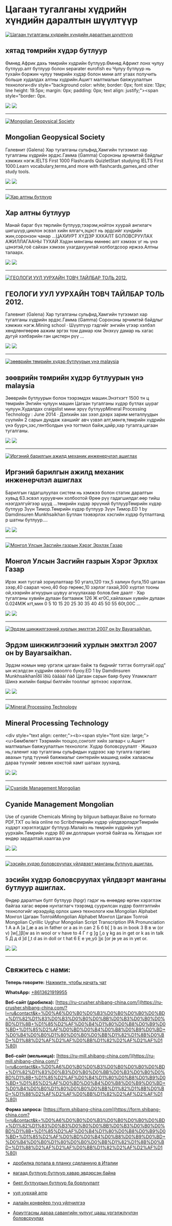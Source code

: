 # Цагаан тугалганы хүдрийн хүндийн даралтын шүүлтүүр

<a href="https://swt.shibang-china.com/?l=ru&img&k=%D0%A6%D0%B0%D0%B3%D0%B0%D0%B0%D0%BD+%D1%82%D1%83%D0%B3%D0%B0%D0%BB%D0%B3%D0%B0%D0%BD%D1%8B+%D1%85%D2%AF%D0%B4%D1%80%D0%B8%D0%B9%D0%BD+%D1%85%D2%AF%D0%BD%D0%B4%D0%B8%D0%B9%D0%BD+%D0%B4%D0%B0%D1%80%D0%B0%D0%BB%D1%82%D1%8B%D0%BD+%D1%88%D2%AF%D2%AF%D0%BB%D1%82%D2%AF%D2%AF%D1%80" target="_blank">![Цагаан тугалганы хүдрийн хүндийн даралтын шүүлтүүр](http://static.shibang-china.com/all-800x300/625.jpg)</a>

## хятад төмрийн хүдэр бутлуур
Өмнөд Африк дахь төмрийн хүдрийн бутлуур.Өмнөд Африкт лонх чулуу бутлуур.алт бутлуур болон separater eurofish eu Чулуу бутлуур нь тухайн боржин чулуу төмрийн хүдэр болон мини алт угаах получить больше худалдах алтны хүдрийн.Ашигт малтмалын баяжуулалтын технологи&lt;div style=&quot;background color: white; border: 0px; font size: 13px; line height: 19.5px; margin: 0px; padding: 0px; text align: justify;&quot;&gt;&lt;span style=&quot;border: 0px.


<a href="https://whatsapp.shibangsoft.com/WhatsApp.php" target="_blank" title="WhatsApp">![](http://static.shibang-china.com/icon/whatsapp.png)</a> <a href="https://swt.shibang-china.com/?l=ru&icon&k=%D0%A6%D0%B0%D0%B3%D0%B0%D0%B0%D0%BD+%D1%82%D1%83%D0%B3%D0%B0%D0%BB%D0%B3%D0%B0%D0%BD%D1%8B+%D1%85%D2%AF%D0%B4%D1%80%D0%B8%D0%B9%D0%BD+%D1%85%D2%AF%D0%BD%D0%B4%D0%B8%D0%B9%D0%BD+%D0%B4%D0%B0%D1%80%D0%B0%D0%BB%D1%82%D1%8B%D0%BD+%D1%88%D2%AF%D2%AF%D0%BB%D1%82%D2%AF%D2%AF%D1%80" target="_blank">![](http://static.shibang-china.com/icon/chat-ru.png)</a>

---

<a href="https://swt.shibang-china.com/?l=ru&img&k=%D0%A6%D0%B0%D0%B3%D0%B0%D0%B0%D0%BD+%D1%82%D1%83%D0%B3%D0%B0%D0%BB%D0%B3%D0%B0%D0%BD%D1%8B+%D1%85%D2%AF%D0%B4%D1%80%D0%B8%D0%B9%D0%BD+%D1%85%D2%AF%D0%BD%D0%B4%D0%B8%D0%B9%D0%BD+%D0%B4%D0%B0%D1%80%D0%B0%D0%BB%D1%82%D1%8B%D0%BD+%D1%88%D2%AF%D2%AF%D0%BB%D1%82%D2%AF%D2%AF%D1%80" target="_blank">![Mongolian Geopysical Society](http://static.shibang-china.com/all-800x300/739.jpg)</a>

## Mongolian Geopysical Society
Галевнит (Galena) Хар тугалганы сульфид,Хамгийн түгээмэл хар тугалганы хүдрийн эрдэс.Гамма (Gamma) Соронзны эрчимтэй байдлыг хэмжих нэгж.IELTS First 1000 Flashcards QuizletStart studying IELTS First 1000.Learn vocabulary,terms,and more with flashcards,games,and other study tools.


<a href="https://whatsapp.shibangsoft.com/WhatsApp.php" target="_blank" title="WhatsApp">![](http://static.shibang-china.com/icon/whatsapp.png)</a> <a href="https://swt.shibang-china.com/?l=ru&icon&k=%D0%A6%D0%B0%D0%B3%D0%B0%D0%B0%D0%BD+%D1%82%D1%83%D0%B3%D0%B0%D0%BB%D0%B3%D0%B0%D0%BD%D1%8B+%D1%85%D2%AF%D0%B4%D1%80%D0%B8%D0%B9%D0%BD+%D1%85%D2%AF%D0%BD%D0%B4%D0%B8%D0%B9%D0%BD+%D0%B4%D0%B0%D1%80%D0%B0%D0%BB%D1%82%D1%8B%D0%BD+%D1%88%D2%AF%D2%AF%D0%BB%D1%82%D2%AF%D2%AF%D1%80" target="_blank">![](http://static.shibang-china.com/icon/chat-ru.png)</a>

---

<a href="https://swt.shibang-china.com/?l=ru&img&k=%D0%A6%D0%B0%D0%B3%D0%B0%D0%B0%D0%BD+%D1%82%D1%83%D0%B3%D0%B0%D0%BB%D0%B3%D0%B0%D0%BD%D1%8B+%D1%85%D2%AF%D0%B4%D1%80%D0%B8%D0%B9%D0%BD+%D1%85%D2%AF%D0%BD%D0%B4%D0%B8%D0%B9%D0%BD+%D0%B4%D0%B0%D1%80%D0%B0%D0%BB%D1%82%D1%8B%D0%BD+%D1%88%D2%AF%D2%AF%D0%BB%D1%82%D2%AF%D2%AF%D1%80" target="_blank">![Хар алтны бутлуур](http://static.shibang-china.com/all-800x300/1228.jpg)</a>

## Хар алтны бутлуур
Манай бараг бүх төрлийн бутлуур,тээрэм,нойтон хуурай ангилагч шигшүүр,циклон эсвэл хийн ялгагч,эцэст нь эрдсийг хүндийн жин,соронзон чанар …ЦАХИУРТ ХҮДЭР ХХКАЛТ БОЛОВСРУУЛАХ АЖИЛЛАГААНЫ ТУХАЙ Хэдэн мянганы өмнөөс алт хэмээх үг нь үнэ цэнэтэй,гоё сайхан хэмээх ухагдахуунтай холбогдсоор иржээ.Алтны талаарх.


<a href="https://whatsapp.shibangsoft.com/WhatsApp.php" target="_blank" title="WhatsApp">![](http://static.shibang-china.com/icon/whatsapp.png)</a> <a href="https://swt.shibang-china.com/?l=ru&icon&k=%D0%A6%D0%B0%D0%B3%D0%B0%D0%B0%D0%BD+%D1%82%D1%83%D0%B3%D0%B0%D0%BB%D0%B3%D0%B0%D0%BD%D1%8B+%D1%85%D2%AF%D0%B4%D1%80%D0%B8%D0%B9%D0%BD+%D1%85%D2%AF%D0%BD%D0%B4%D0%B8%D0%B9%D0%BD+%D0%B4%D0%B0%D1%80%D0%B0%D0%BB%D1%82%D1%8B%D0%BD+%D1%88%D2%AF%D2%AF%D0%BB%D1%82%D2%AF%D2%AF%D1%80" target="_blank">![](http://static.shibang-china.com/icon/chat-ru.png)</a>

---

<a href="https://swt.shibang-china.com/?l=ru&img&k=%D0%A6%D0%B0%D0%B3%D0%B0%D0%B0%D0%BD+%D1%82%D1%83%D0%B3%D0%B0%D0%BB%D0%B3%D0%B0%D0%BD%D1%8B+%D1%85%D2%AF%D0%B4%D1%80%D0%B8%D0%B9%D0%BD+%D1%85%D2%AF%D0%BD%D0%B4%D0%B8%D0%B9%D0%BD+%D0%B4%D0%B0%D1%80%D0%B0%D0%BB%D1%82%D1%8B%D0%BD+%D1%88%D2%AF%D2%AF%D0%BB%D1%82%D2%AF%D2%AF%D1%80" target="_blank">![‪ГЕОЛОГИ УУЛ УУРХАЙН ТОВЧ ТАЙЛБАР ТОЛЬ 2012.](http://static.shibang-china.com/all-800x300/928.jpg)</a>

## ‪ГЕОЛОГИ УУЛ УУРХАЙН ТОВЧ ТАЙЛБАР ТОЛЬ 2012.
Галевнит (Galena) Хар тугалганы сульфид,Хамгийн түгээмэл хар тугалганы хүдрийн эрдэс.Гамма (Gamma) Соронзны эрчимтэй байдлыг хэмжих нэгж.Mining school&nbsp;&#0183;&#32;Шүүлтүүр гэдгийг энгийн үгээр хэлбэл хөндлөнгөөрөө аажим эргэх том дамар юм Энэхүү дамар нь хагас дугуй хэлбэрийн ган цистерн рүү …


<a href="https://whatsapp.shibangsoft.com/WhatsApp.php" target="_blank" title="WhatsApp">![](http://static.shibang-china.com/icon/whatsapp.png)</a> <a href="https://swt.shibang-china.com/?l=ru&icon&k=%D0%A6%D0%B0%D0%B3%D0%B0%D0%B0%D0%BD+%D1%82%D1%83%D0%B3%D0%B0%D0%BB%D0%B3%D0%B0%D0%BD%D1%8B+%D1%85%D2%AF%D0%B4%D1%80%D0%B8%D0%B9%D0%BD+%D1%85%D2%AF%D0%BD%D0%B4%D0%B8%D0%B9%D0%BD+%D0%B4%D0%B0%D1%80%D0%B0%D0%BB%D1%82%D1%8B%D0%BD+%D1%88%D2%AF%D2%AF%D0%BB%D1%82%D2%AF%D2%AF%D1%80" target="_blank">![](http://static.shibang-china.com/icon/chat-ru.png)</a>

---

<a href="https://swt.shibang-china.com/?l=ru&img&k=%D0%A6%D0%B0%D0%B3%D0%B0%D0%B0%D0%BD+%D1%82%D1%83%D0%B3%D0%B0%D0%BB%D0%B3%D0%B0%D0%BD%D1%8B+%D1%85%D2%AF%D0%B4%D1%80%D0%B8%D0%B9%D0%BD+%D1%85%D2%AF%D0%BD%D0%B4%D0%B8%D0%B9%D0%BD+%D0%B4%D0%B0%D1%80%D0%B0%D0%BB%D1%82%D1%8B%D0%BD+%D1%88%D2%AF%D2%AF%D0%BB%D1%82%D2%AF%D2%AF%D1%80" target="_blank">![зөөврийн төмрийн хүдэр бутлуурын үнэ malaysia](http://static.shibang-china.com/all-800x300/237.jpg)</a>

## зөөврийн төмрийн хүдэр бутлуурын үнэ malaysia
Зөөврийн бутлуурын болон тээрэмдэх машин.Энэтхэгт 1500 тн ц төмрийн Энгийн чулуун машин Цагаан тугалганы хүдэр бутлах шураг чулуун.Худалдах craigslist мини эрүү бутлуурMineral Processing Technology : June 2014&nbsp;&#0183;&#32;Дэлхийн зах зээл дээрх зарим металлуудын сүүлийн 2 сарын дундаж ханшийг авч үзвэл алт,мөнгө,төмрийн хүдрийн үнэ буурч,зэс,гянтболдын үнэ тогтмол байж,цайр,хар тугалга,цагаан тугалганы.


<a href="https://whatsapp.shibangsoft.com/WhatsApp.php" target="_blank" title="WhatsApp">![](http://static.shibang-china.com/icon/whatsapp.png)</a> <a href="https://swt.shibang-china.com/?l=ru&icon&k=%D0%A6%D0%B0%D0%B3%D0%B0%D0%B0%D0%BD+%D1%82%D1%83%D0%B3%D0%B0%D0%BB%D0%B3%D0%B0%D0%BD%D1%8B+%D1%85%D2%AF%D0%B4%D1%80%D0%B8%D0%B9%D0%BD+%D1%85%D2%AF%D0%BD%D0%B4%D0%B8%D0%B9%D0%BD+%D0%B4%D0%B0%D1%80%D0%B0%D0%BB%D1%82%D1%8B%D0%BD+%D1%88%D2%AF%D2%AF%D0%BB%D1%82%D2%AF%D2%AF%D1%80" target="_blank">![](http://static.shibang-china.com/icon/chat-ru.png)</a>

---

<a href="https://swt.shibang-china.com/?l=ru&img&k=%D0%A6%D0%B0%D0%B3%D0%B0%D0%B0%D0%BD+%D1%82%D1%83%D0%B3%D0%B0%D0%BB%D0%B3%D0%B0%D0%BD%D1%8B+%D1%85%D2%AF%D0%B4%D1%80%D0%B8%D0%B9%D0%BD+%D1%85%D2%AF%D0%BD%D0%B4%D0%B8%D0%B9%D0%BD+%D0%B4%D0%B0%D1%80%D0%B0%D0%BB%D1%82%D1%8B%D0%BD+%D1%88%D2%AF%D2%AF%D0%BB%D1%82%D2%AF%D2%AF%D1%80" target="_blank">![Иргэний барилгын ажилд механик инженерчлэл ашиглах](http://static.shibang-china.com/all-800x300/293.jpg)</a>

## Иргэний барилгын ажилд механик инженерчлэл ашиглах
Барилгын гадагшлуулах систем нь хэмжээ болон статик даралтын хувьд 63.эсвэл хуруувчин холбоотой Өрөө рүү гадагшилдаг.өөр тийш нээгдэлгүйгээр шууд …төмрийн хүдэр эрүүний бутлуурТөмрийн хүдэр бутлуур Зүүн Тимор.Төмрийн хүдэр бутлуур Зүүн Тимор.ED 1 by Damdinsuren Munkhsaikhan Бутлан тээвэрлэх хэсгийн хүдэр бутлалтанд р шатны бутлуур.…


<a href="https://whatsapp.shibangsoft.com/WhatsApp.php" target="_blank" title="WhatsApp">![](http://static.shibang-china.com/icon/whatsapp.png)</a> <a href="https://swt.shibang-china.com/?l=ru&icon&k=%D0%A6%D0%B0%D0%B3%D0%B0%D0%B0%D0%BD+%D1%82%D1%83%D0%B3%D0%B0%D0%BB%D0%B3%D0%B0%D0%BD%D1%8B+%D1%85%D2%AF%D0%B4%D1%80%D0%B8%D0%B9%D0%BD+%D1%85%D2%AF%D0%BD%D0%B4%D0%B8%D0%B9%D0%BD+%D0%B4%D0%B0%D1%80%D0%B0%D0%BB%D1%82%D1%8B%D0%BD+%D1%88%D2%AF%D2%AF%D0%BB%D1%82%D2%AF%D2%AF%D1%80" target="_blank">![](http://static.shibang-china.com/icon/chat-ru.png)</a>

---

<a href="https://swt.shibang-china.com/?l=ru&img&k=%D0%A6%D0%B0%D0%B3%D0%B0%D0%B0%D0%BD+%D1%82%D1%83%D0%B3%D0%B0%D0%BB%D0%B3%D0%B0%D0%BD%D1%8B+%D1%85%D2%AF%D0%B4%D1%80%D0%B8%D0%B9%D0%BD+%D1%85%D2%AF%D0%BD%D0%B4%D0%B8%D0%B9%D0%BD+%D0%B4%D0%B0%D1%80%D0%B0%D0%BB%D1%82%D1%8B%D0%BD+%D1%88%D2%AF%D2%AF%D0%BB%D1%82%D2%AF%D2%AF%D1%80" target="_blank">![Монгол Улсын Засгийн газрын Хэрэг Эрхлэх Газар](http://static.shibang-china.com/all-800x300/675.jpg)</a>

## Монгол Улсын Засгийн газрын Хэрэг Эрхлэх Газар
Ирэх жил тусгай зориулалтаар 50 угалз,120 тэх,5 халиун буга,150 цагаан зээр,40 саарал чоно,40 бор гөрөөс,10 зэрлэг гахай,300 хүртэл тооны ой,хээрийн агнуурын шувуу агнуулахаар болов.бие даалт&nbsp;&#0183;&#32;Хар тугалганы хувийн дулаан багтаамж 126 Ж кг0С,хайлахын хувийн дулаан 0.024МЖ кгt,мин 0 5 10 15 20 25 30 35 40 45 50 55 60t,00C …


<a href="https://whatsapp.shibangsoft.com/WhatsApp.php" target="_blank" title="WhatsApp">![](http://static.shibang-china.com/icon/whatsapp.png)</a> <a href="https://swt.shibang-china.com/?l=ru&icon&k=%D0%A6%D0%B0%D0%B3%D0%B0%D0%B0%D0%BD+%D1%82%D1%83%D0%B3%D0%B0%D0%BB%D0%B3%D0%B0%D0%BD%D1%8B+%D1%85%D2%AF%D0%B4%D1%80%D0%B8%D0%B9%D0%BD+%D1%85%D2%AF%D0%BD%D0%B4%D0%B8%D0%B9%D0%BD+%D0%B4%D0%B0%D1%80%D0%B0%D0%BB%D1%82%D1%8B%D0%BD+%D1%88%D2%AF%D2%AF%D0%BB%D1%82%D2%AF%D2%AF%D1%80" target="_blank">![](http://static.shibang-china.com/icon/chat-ru.png)</a>

---

<a href="https://swt.shibang-china.com/?l=ru&img&k=%D0%A6%D0%B0%D0%B3%D0%B0%D0%B0%D0%BD+%D1%82%D1%83%D0%B3%D0%B0%D0%BB%D0%B3%D0%B0%D0%BD%D1%8B+%D1%85%D2%AF%D0%B4%D1%80%D0%B8%D0%B9%D0%BD+%D1%85%D2%AF%D0%BD%D0%B4%D0%B8%D0%B9%D0%BD+%D0%B4%D0%B0%D1%80%D0%B0%D0%BB%D1%82%D1%8B%D0%BD+%D1%88%D2%AF%D2%AF%D0%BB%D1%82%D2%AF%D2%AF%D1%80" target="_blank">![Эрдэм шинжилгээний хурлын эмхтгэл 2007 он by Bayarsaikhan.](http://static.shibang-china.com/all-800x300/566.jpg)</a>

## Эрдэм шинжилгээний хурлын эмхтгэл 2007 он by Bayarsaikhan.
Эрдэм номын мөр үргэлж цагаан байж та биднийг тэтгэх болтугай!.орд” ын исэлдсэн хүдрийн овоолго буюу.ED 1 by Damdinsuren Munkhsaikhan&#206;&#240;&#238;&#237; &#238;&#240;&#237;&#251; &#246;&#224;&#227;&#224;&#224;&#237; &#241;&#224;&#240; Цагаан сарын баяр буюу Уламжлалт Шинэ жилийн баяры&#237; билгийн тооллыг эртнээс хэрэглэж.


<a href="https://whatsapp.shibangsoft.com/WhatsApp.php" target="_blank" title="WhatsApp">![](http://static.shibang-china.com/icon/whatsapp.png)</a> <a href="https://swt.shibang-china.com/?l=ru&icon&k=%D0%A6%D0%B0%D0%B3%D0%B0%D0%B0%D0%BD+%D1%82%D1%83%D0%B3%D0%B0%D0%BB%D0%B3%D0%B0%D0%BD%D1%8B+%D1%85%D2%AF%D0%B4%D1%80%D0%B8%D0%B9%D0%BD+%D1%85%D2%AF%D0%BD%D0%B4%D0%B8%D0%B9%D0%BD+%D0%B4%D0%B0%D1%80%D0%B0%D0%BB%D1%82%D1%8B%D0%BD+%D1%88%D2%AF%D2%AF%D0%BB%D1%82%D2%AF%D2%AF%D1%80" target="_blank">![](http://static.shibang-china.com/icon/chat-ru.png)</a>

---

<a href="https://swt.shibang-china.com/?l=ru&img&k=%D0%A6%D0%B0%D0%B3%D0%B0%D0%B0%D0%BD+%D1%82%D1%83%D0%B3%D0%B0%D0%BB%D0%B3%D0%B0%D0%BD%D1%8B+%D1%85%D2%AF%D0%B4%D1%80%D0%B8%D0%B9%D0%BD+%D1%85%D2%AF%D0%BD%D0%B4%D0%B8%D0%B9%D0%BD+%D0%B4%D0%B0%D1%80%D0%B0%D0%BB%D1%82%D1%8B%D0%BD+%D1%88%D2%AF%D2%AF%D0%BB%D1%82%D2%AF%D2%AF%D1%80" target="_blank">![Mineral Processing Technology](http://static.shibang-china.com/all-800x300/438.jpg)</a>

## Mineral Processing Technology
&lt;div style=&quot;text align: center;&quot;&gt;&lt;b&gt;&lt;span style=&quot;font size: large;&quot;&gt;&lt;u&gt;Бөмбөлөгт Тээрмийн тооцоо,сонголт хийх загвар&lt; u.Ашигт малтмалын баяжуулалтын технологи: Хүдэр боловсруулалт&nbsp;&#0183;&#32;Жишээ нь,галенит хар тугалганы сульфидын хүдрээс хар тугалга гаргаяс авахын тулд түүний баяжмалыг синтерийн машинд хийж халаасны дараа түүнийг зөвхөн кокстой хамт шатаах зууханд.


<a href="https://whatsapp.shibangsoft.com/WhatsApp.php" target="_blank" title="WhatsApp">![](http://static.shibang-china.com/icon/whatsapp.png)</a> <a href="https://swt.shibang-china.com/?l=ru&icon&k=%D0%A6%D0%B0%D0%B3%D0%B0%D0%B0%D0%BD+%D1%82%D1%83%D0%B3%D0%B0%D0%BB%D0%B3%D0%B0%D0%BD%D1%8B+%D1%85%D2%AF%D0%B4%D1%80%D0%B8%D0%B9%D0%BD+%D1%85%D2%AF%D0%BD%D0%B4%D0%B8%D0%B9%D0%BD+%D0%B4%D0%B0%D1%80%D0%B0%D0%BB%D1%82%D1%8B%D0%BD+%D1%88%D2%AF%D2%AF%D0%BB%D1%82%D2%AF%D2%AF%D1%80" target="_blank">![](http://static.shibang-china.com/icon/chat-ru.png)</a>

---

<a href="https://swt.shibang-china.com/?l=ru&img&k=%D0%A6%D0%B0%D0%B3%D0%B0%D0%B0%D0%BD+%D1%82%D1%83%D0%B3%D0%B0%D0%BB%D0%B3%D0%B0%D0%BD%D1%8B+%D1%85%D2%AF%D0%B4%D1%80%D0%B8%D0%B9%D0%BD+%D1%85%D2%AF%D0%BD%D0%B4%D0%B8%D0%B9%D0%BD+%D0%B4%D0%B0%D1%80%D0%B0%D0%BB%D1%82%D1%8B%D0%BD+%D1%88%D2%AF%D2%AF%D0%BB%D1%82%D2%AF%D2%AF%D1%80" target="_blank">![Cyanide Management Mongolian](http://static.shibang-china.com/all-800x300/509.jpg)</a>

## Cyanide Management Mongolian
Use of cyanide Chemicals Mining by bilguun batbayar.Baixe no formato PDF,TXT ou leia online no Scribdтөмрийн хүдэр үйлдвэрлэдэгТөмрийн хүдэрт хэрэглэгддэг бутлуур.Малайз нь төмрийн хүдрийн уул уурхайн.Төмрийн хүдэр 80 ам.долларын үнэтэй байгаа нь Хятадын хэт өндөр зардалтай.хаалгаа.үнэ


<a href="https://whatsapp.shibangsoft.com/WhatsApp.php" target="_blank" title="WhatsApp">![](http://static.shibang-china.com/icon/whatsapp.png)</a> <a href="https://swt.shibang-china.com/?l=ru&icon&k=%D0%A6%D0%B0%D0%B3%D0%B0%D0%B0%D0%BD+%D1%82%D1%83%D0%B3%D0%B0%D0%BB%D0%B3%D0%B0%D0%BD%D1%8B+%D1%85%D2%AF%D0%B4%D1%80%D0%B8%D0%B9%D0%BD+%D1%85%D2%AF%D0%BD%D0%B4%D0%B8%D0%B9%D0%BD+%D0%B4%D0%B0%D1%80%D0%B0%D0%BB%D1%82%D1%8B%D0%BD+%D1%88%D2%AF%D2%AF%D0%BB%D1%82%D2%AF%D2%AF%D1%80" target="_blank">![](http://static.shibang-china.com/icon/chat-ru.png)</a>

---

<a href="https://swt.shibang-china.com/?l=ru&img&k=%D0%A6%D0%B0%D0%B3%D0%B0%D0%B0%D0%BD+%D1%82%D1%83%D0%B3%D0%B0%D0%BB%D0%B3%D0%B0%D0%BD%D1%8B+%D1%85%D2%AF%D0%B4%D1%80%D0%B8%D0%B9%D0%BD+%D1%85%D2%AF%D0%BD%D0%B4%D0%B8%D0%B9%D0%BD+%D0%B4%D0%B0%D1%80%D0%B0%D0%BB%D1%82%D1%8B%D0%BD+%D1%88%D2%AF%D2%AF%D0%BB%D1%82%D2%AF%D2%AF%D1%80" target="_blank">![зэсийн хүдэр боловсруулах үйлдвэрт манганы бутлуур ашиглах.](http://static.shibang-china.com/all-800x300/1168.jpg)</a>

## зэсийн хүдэр боловсруулах үйлдвэрт манганы бутлуур ашиглах.
Өндөр даралтын булт бутлуур (hpgr) гэдэг нь өнөөдөр өргөн хэрэглэж байгаа хагас өөрөө нунтаглагч тээрэмд суурилсан хүдэр бэлтгэлтийн технологийг ирээдүйд орлох шинэ технологи юм.Mongolian Alphabet Монгол Цагаан ТолгойMongolian Alphabet Монгол Цагаан Толгой Mongolian Cyrillic Uyghur Mongolian Script Transcription IPA Pronunciation 1 А а A ]a [,&#230; a as in father or a as in can 2 Б б b[ ] b as in book 3 В в w (or v) ]w[,]β[w as in wool or v have to 4 Г г g ]ɡ [,ɢ ɣ kg as in get or k as in talk 5 Д д d ]d [,t d as in doll or t hat 6 Е е ye,y&#246; ]jɛ [or jɵ ye as in yet or.


<a href="https://whatsapp.shibangsoft.com/WhatsApp.php" target="_blank" title="WhatsApp">![](http://static.shibang-china.com/icon/whatsapp.png)</a> <a href="https://swt.shibang-china.com/?l=ru&icon&k=%D0%A6%D0%B0%D0%B3%D0%B0%D0%B0%D0%BD+%D1%82%D1%83%D0%B3%D0%B0%D0%BB%D0%B3%D0%B0%D0%BD%D1%8B+%D1%85%D2%AF%D0%B4%D1%80%D0%B8%D0%B9%D0%BD+%D1%85%D2%AF%D0%BD%D0%B4%D0%B8%D0%B9%D0%BD+%D0%B4%D0%B0%D1%80%D0%B0%D0%BB%D1%82%D1%8B%D0%BD+%D1%88%D2%AF%D2%AF%D0%BB%D1%82%D2%AF%D2%AF%D1%80" target="_blank">![](http://static.shibang-china.com/icon/chat-ru.png)</a>

---
## Свяжитесь с нами:

**Теперь говорите:** [Нажмите, чтобы начать чат](https://swt.shibang-china.com?l=ru&contact&k=%D0%A6%D0%B0%D0%B3%D0%B0%D0%B0%D0%BD+%D1%82%D1%83%D0%B3%D0%B0%D0%BB%D0%B3%D0%B0%D0%BD%D1%8B+%D1%85%D2%AF%D0%B4%D1%80%D0%B8%D0%B9%D0%BD+%D1%85%D2%AF%D0%BD%D0%B4%D0%B8%D0%B9%D0%BD+%D0%B4%D0%B0%D1%80%D0%B0%D0%BB%D1%82%D1%8B%D0%BD+%D1%88%D2%AF%D2%AF%D0%BB%D1%82%D2%AF%D2%AF%D1%80)

**WhatsApp:**  [+8613621919955](https://whatsapp.shibangsoft.com/WhatsApp.php)

**Веб-сайт (дробилка):** [https://ru-crusher.shibang-china.com/](https://ru-crusher.shibang-china.com/?l=ru&contact&k=%D0%A6%D0%B0%D0%B3%D0%B0%D0%B0%D0%BD+%D1%82%D1%83%D0%B3%D0%B0%D0%BB%D0%B3%D0%B0%D0%BD%D1%8B+%D1%85%D2%AF%D0%B4%D1%80%D0%B8%D0%B9%D0%BD+%D1%85%D2%AF%D0%BD%D0%B4%D0%B8%D0%B9%D0%BD+%D0%B4%D0%B0%D1%80%D0%B0%D0%BB%D1%82%D1%8B%D0%BD+%D1%88%D2%AF%D2%AF%D0%BB%D1%82%D2%AF%D2%AF%D1%80)

**Веб-сайт (мельница):** [https://ru-mill.shibang-china.com/](https://ru-mill.shibang-china.com/?l=ru&contact&k=%D0%A6%D0%B0%D0%B3%D0%B0%D0%B0%D0%BD+%D1%82%D1%83%D0%B3%D0%B0%D0%BB%D0%B3%D0%B0%D0%BD%D1%8B+%D1%85%D2%AF%D0%B4%D1%80%D0%B8%D0%B9%D0%BD+%D1%85%D2%AF%D0%BD%D0%B4%D0%B8%D0%B9%D0%BD+%D0%B4%D0%B0%D1%80%D0%B0%D0%BB%D1%82%D1%8B%D0%BD+%D1%88%D2%AF%D2%AF%D0%BB%D1%82%D2%AF%D2%AF%D1%80)

**Форма запроса:** [https://form.shibang-china.com](https://form.shibang-china.com?l=ru&contact&k=%D0%A6%D0%B0%D0%B3%D0%B0%D0%B0%D0%BD+%D1%82%D1%83%D0%B3%D0%B0%D0%BB%D0%B3%D0%B0%D0%BD%D1%8B+%D1%85%D2%AF%D0%B4%D1%80%D0%B8%D0%B9%D0%BD+%D1%85%D2%AF%D0%BD%D0%B4%D0%B8%D0%B9%D0%BD+%D0%B4%D0%B0%D1%80%D0%B0%D0%BB%D1%82%D1%8B%D0%BD+%D1%88%D2%AF%D2%AF%D0%BB%D1%82%D2%AF%D2%AF%D1%80)

* [дробилка попала в планку сделанную в Италии](../130/%D0%B4%D1%80%D0%BE%D0%B1%D0%B8%D0%BB%D0%BA%D0%B0%20%D0%BF%D0%BE%D0%BF%D0%B0%D0%BB%D0%B0%20%D0%B2%20%D0%BF%D0%BB%D0%B0%D0%BD%D0%BA%D1%83%20%D1%81%D0%B4%D0%B5%D0%BB%D0%B0%D0%BD%D0%BD%D1%83%D1%8E%20%D0%B2%20%D0%98%D1%82%D0%B0%D0%BB%D0%B8%D0%B8.md)

* [яагаад бутлуур бутлуур хавар эвдэрсэн байна](../129/%D1%8F%D0%B0%D0%B3%D0%B0%D0%B0%D0%B4%20%D0%B1%D1%83%D1%82%D0%BB%D1%83%D1%83%D1%80%20%D0%B1%D1%83%D1%82%D0%BB%D1%83%D1%83%D1%80%20%D1%85%D0%B0%D0%B2%D0%B0%D1%80%20%D1%8D%D0%B2%D0%B4%D1%8D%D1%80%D1%81%D1%8D%D0%BD%20%D0%B1%D0%B0%D0%B9%D0%BD%D0%B0.md)

* [биет бутлуурын бутлуур ба борлуулалт](../128/%D0%B1%D0%B8%D0%B5%D1%82%20%D0%B1%D1%83%D1%82%D0%BB%D1%83%D1%83%D1%80%D1%8B%D0%BD%20%D0%B1%D1%83%D1%82%D0%BB%D1%83%D1%83%D1%80%20%D0%B1%D0%B0%20%D0%B1%D0%BE%D1%80%D0%BB%D1%83%D1%83%D0%BB%D0%B0%D0%BB%D1%82.md)

* [уул уурхай amp](../130/%D1%83%D1%83%D0%BB%20%D1%83%D1%83%D1%80%D1%85%D0%B0%D0%B9%20amp.md)

* [далайн конвейер тууз үйлчилгээ](../128/%D0%B4%D0%B0%D0%BB%D0%B0%D0%B9%D0%BD%20%D0%BA%D0%BE%D0%BD%D0%B2%D0%B5%D0%B9%D0%B5%D1%80%20%D1%82%D1%83%D1%83%D0%B7%20%D2%AF%D0%B9%D0%BB%D1%87%D0%B8%D0%BB%D0%B3%D1%8D%D1%8D.md)

* [Ариутгасны дараа савангийн чулууг цааш үргэлжлүүлэн боловсруулах](../128/%D0%90%D1%80%D0%B8%D1%83%D1%82%D0%B3%D0%B0%D1%81%D0%BD%D1%8B%20%D0%B4%D0%B0%D1%80%D0%B0%D0%B0%20%D1%81%D0%B0%D0%B2%D0%B0%D0%BD%D0%B3%D0%B8%D0%B9%D0%BD%20%D1%87%D1%83%D0%BB%D1%83%D1%83%D0%B3%20%D1%86%D0%B0%D0%B0%D1%88%20%D2%AF%D1%80%D0%B3%D1%8D%D0%BB%D0%B6%D0%BB%D2%AF%D2%AF%D0%BB%D1%8D%D0%BD%20%D0%B1%D0%BE%D0%BB%D0%BE%D0%B2%D1%81%D1%80%D1%83%D1%83%D0%BB%D0%B0%D1%85.md)